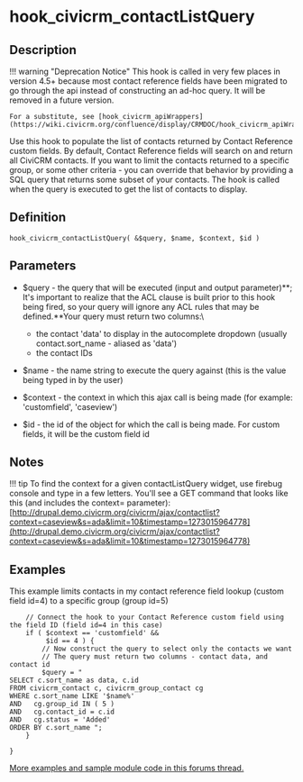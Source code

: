 # hook_civicrm_contactListQuery

## Description

!!! warning "Deprecation Notice"
    This hook is called in very few places in version 4.5+ because most contact reference fields have been migrated to go through the api instead of constructing an ad-hoc query. It will be removed in a future version.

    For a substitute, see [hook_civicrm_apiWrappers](https://wiki.civicrm.org/confluence/display/CRMDOC/hook_civicrm_apiWrappers).


Use this hook to populate the list of contacts returned by Contact
Reference custom fields. By default, Contact Reference fields will
search on and return all CiviCRM contacts. If you want to limit the
contacts returned to a specific group, or some other criteria - you can
override that behavior by providing a SQL query that returns some subset
of your contacts. The hook is called when the query is executed to get
the list of contacts to display.

## Definition

    hook_civicrm_contactListQuery( &$query, $name, $context, $id )

## Parameters

-   $query - the query that will be executed (input and output
    parameter)**; It's important to realize that the ACL clause is built
    prior to this hook being fired, so your query will ignore any ACL
    rules that may be defined.**Your query must return two columns:\
    -   the contact 'data' to display in the autocomplete dropdown
        (usually contact.sort_name - aliased as 'data')
    -   the contact IDs
-   $name - the name string to execute the query against (this is the
    value being typed in by the user)
-   $context - the context in which this ajax call is being made (for
    example: 'customfield', 'caseview')

-   $id - the id of the object for which the call is being made. For
    custom fields, it will be the custom field id

## Notes

!!! tip
    To find the context for a given contactListQuery widget, use firebug console and type in a few letters. You'll see a GET command that looks like this (and includes the context= parameter):[http://drupal.demo.civicrm.org/civicrm/ajax/contactlist?context=caseview&s=ada&limit=10&timestamp=1273015964778](http://drupal.demo.civicrm.org/civicrm/ajax/contactlist?context=caseview&s=ada&limit=10&timestamp=1273015964778)


## Examples

This example limits contacts in my contact reference field lookup
(custom field id=4) to a specific group (group id=5)

        // Connect the hook to your Contact Reference custom field using the field ID (field id=4 in this case)
        if ( $context == 'customfield' &&
             $id == 4 ) {
            // Now construct the query to select only the contacts we want
            // The query must return two columns - contact data, and contact id
            $query = "
    SELECT c.sort_name as data, c.id
    FROM civicrm_contact c, civicrm_group_contact cg
    WHERE c.sort_name LIKE '$name%'
    AND   cg.group_id IN ( 5 )
    AND   cg.contact_id = c.id
    AND   cg.status = 'Added'
    ORDER BY c.sort_name ";
        }

    }

[More examples and sample module code in this forums
thread.](http://forum.civicrm.org/index.php/topic,24550.0.html)